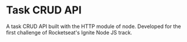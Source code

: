 # Task CRUD API
A task CRUD API built with the HTTP module of node. Developed for the first challenge of Rocketseat's Ignite Node JS track.
